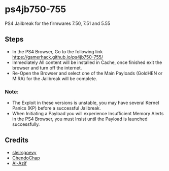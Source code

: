 # ps4jb750-755

PS4 Jailbreak for the firmwares 7.50, 7.51 and 5.55

## Steps

- In the PS4 Browser, Go to the following link https://gamerhack.github.io/ps4jb750-755/
- Immediately All content will be installed in Cache, once finished exit the browser and turn off the internet.
- Re-Open the Browser and select one of the Main Payloads (GoldHEN or MIRA) for the Jailbreak will be complete.

### Note:
- The Exploit in these versions is unstable, you may have several Kernel Panics (KP) before a successful Jailbreak.
- When Initiating a Payload you will experience Insufficient Memory Alerts in the PS4 Browser, you must Insist until the Payload is launched successfully.

## Credits

- [sleirsgoevy](https://github.com/sleirsgoevy)
- [ChendoChap](https://github.com/ChendoChap)
- [Al-Azif](https://github.com/Al-Azif)
